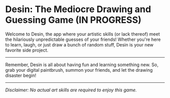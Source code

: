 # Desin: The Mediocre Drawing and Guessing Game (IN PROGRESS)

Welcome to Desin, the app where your artistic skills (or lack thereof) meet the hilariously unpredictable guesses of your friends! Whether you're here to learn, laugh, or just draw a bunch of random stuff, Desin is your new favorite side project.

--- 

Remember, Desin is all about having fun and learning something new. So, grab your digital paintbrush, summon your friends, and let the drawing disaster begin!

---

*Disclaimer: No actual art skills are required to enjoy this game.*
